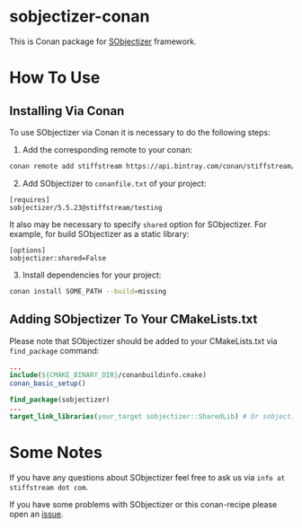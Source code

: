 # sobjectizer-conan
This is Conan package for [SObjectizer](https://stiffstream.com/en/products/sobjectizer.html) framework.

# How To Use

## Installing Via Conan

To use SObjectizer via Conan it is necessary to do the following steps:

1. Add the corresponding remote to your conan:

```bash
conan remote add stiffstream https://api.bintray.com/conan/stiffstream/public
```

2. Add SObjectizer to `conanfile.txt` of your project:
```
[requires]
sobjectizer/5.5.23@stiffstream/testing
```
It also may be necessary to specify `shared` option for SObjectizer. For example, for build SObjectizer as a static library:
```
[options]
sobjectizer:shared=False
```

3. Install dependencies for your project:
```bash
conan install SOME_PATH --build=missing
```

## Adding SObjectizer To Your CMakeLists.txt

Please note that SObjectizer should be added to your CMakeLists.txt via `find_package` command:
```cmake
...
include(${CMAKE_BINARY_DIR}/conanbuildinfo.cmake)
conan_basic_setup()

find_package(sobjectizer)
...
target_link_libraries(your_target sobjectizer::SharedLib) # Or sobjectizer::StaticLib
```

# Some Notes
If you have any questions about SObjectizer feel free to ask us via `info at stiffstream dot com`.

If you have some problems with SObjectizer or this conan-recipe please open an [issue](https://github.com/Stiffstream/sobjectizer-conan-example/issues).
